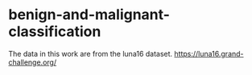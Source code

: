 # benign-and-malignant-classification
The data in this work are from the luna16 dataset.
https://luna16.grand-challenge.org/
